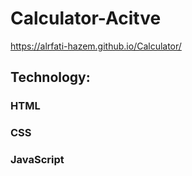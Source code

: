 # Calculator-Acitve

https://alrfati-hazem.github.io/Calculator/

## Technology:
### HTML
### CSS
### JavaScript
